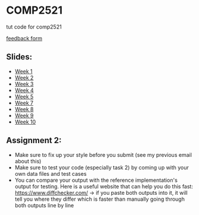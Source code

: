 # COMP2521
tut code for comp2521

[feedback form](https://forms.gle/mq7a2DHMfh5t9rb89)

## Slides:
- [Week 1](https://www.canva.com/design/DAGQmmMttXk/EytmQExuKVMSYZjhzTbWwA/edit?utm_content=DAGQmmMttXk&utm_campaign=designshare&utm_medium=link2&utm_source=sharebutton)
- [Week 2](https://www.canva.com/design/DAGQn54NuHo/fgoaqCwAEw0uIbylIcCsyg/edit?utm_content=DAGQn54NuHo&utm_campaign=designshare&utm_medium=link2&utm_source=sharebutton)
- [Week 3](https://www.canva.com/design/DAGQoLaTt_8/vH9SenL5oVXePbYR6VS-Zw/edit?utm_content=DAGQoLaTt_8&utm_campaign=designshare&utm_medium=link2&utm_source=sharebutton)
- [Week 4](https://www.canva.com/design/DAGSavKB9xE/Itqe30-q6u-KoEZC7euozQ/edit?utm_content=DAGSavKB9xE&utm_campaign=designshare&utm_medium=link2&utm_source=sharebutton)
- [Week 5](https://www.canva.com/design/DAGSl0S3uGc/Q4QgzSSX0VgEESQpAeBvhA/edit?utm_content=DAGSl0S3uGc&utm_campaign=designshare&utm_medium=link2&utm_source=sharebutton)
- [Week 7](https://www.canva.com/design/DAGUb2JtSfI/9Z_-eSuyZRBZ3bDPFeQZ5A/edit?utm_content=DAGUb2JtSfI&utm_campaign=designshare&utm_medium=link2&utm_source=sharebutton)
- [Week 8](https://www.canva.com/design/DAGVM8iHuYw/ztEvB-Nc7f2I8y-fy6BvPg/edit?utm_content=DAGVM8iHuYw&utm_campaign=designshare&utm_medium=link2&utm_source=sharebutton)
- [Week 9](https://www.canva.com/design/DAGVwDLAwPQ/kiUX6EZHowSOKh6vGrJrhw/edit?utm_content=DAGVwDLAwPQ&utm_campaign=designshare&utm_medium=link2&utm_source=sharebutton)
- [Week 10](https://www.canva.com/design/DAGWaHnYU48/miREKfHSqYxmNjtppHSblw/edit?utm_content=DAGWaHnYU48&utm_campaign=designshare&utm_medium=link2&utm_source=sharebutton)

## Assignment 2:
- Make sure to fix up your style before you submit (see my previous email about this)
- Make sure to test your code (especially task 2) by coming up with your own data files and test cases
- You can compare your output with the reference implementation's output for testing. Here is a useful website that can help you do this fast: https://www.diffchecker.com/ -> if you paste both outputs into it, it will tell you where they differ which is faster than manually going through both outputs line by line
